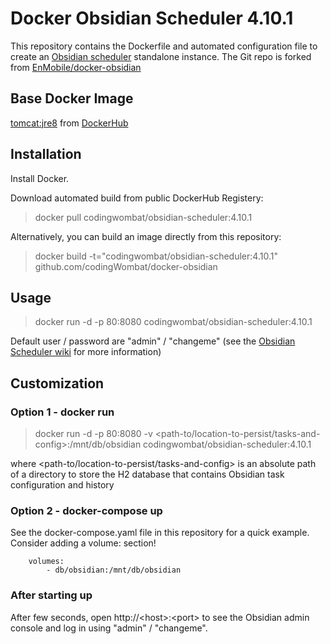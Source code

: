 # Docker Obsidian Scheduler 4.10.1
This repository contains the Dockerfile and automated configuration file to create an [Obsidian scheduler](http://obsidianscheduler.com/) standalone instance.
The Git repo is forked from [EnMobile/docker-obsidian](https://github.com/EnMobile/docker-obsidian.)

## Base Docker Image
[tomcat:jre8](https://github.com/docker-library/tomcat/blob/ed98c30c1cd42c53831f64dffa78a0abf7db8e9a/8-jre8/Dockerfile) from [DockerHub](https://hub.docker.com/_/tomcat/)

## Installation

Install Docker.

Download automated build from public DockerHub Registery:
>docker pull codingwombat/obsidian-scheduler:4.10.1

Alternatively, you can build an image directly from this repository:
>docker build -t="codingwombat/obsidian-scheduler:4.10.1" github.com/codingWombat/docker-obsidian

## Usage

>docker run -d -p 80:8080 codingwombat/obsidian-scheduler:4.10.1

Default user / password are "admin" / "changeme" (see the [Obsidian Scheduler wiki](http://obsidianscheduler.com/wiki/Main_Page) for more information)

## Customization

### Option 1 - docker run
>docker run -d -p 80:8080 -v \<path-to/location-to-persist/tasks-and-config\>:/mnt/db/obsidian codingwombat/obsidian-scheduler:4.10.1

where \<path-to/location-to-persist/tasks-and-config\> is an absolute path of a directory to store the H2 database that contains Obsidian task configuration and history

### Option 2 - docker-compose up
See the docker-compose.yaml file in this repository for a quick example.  Consider adding a volume: section!
```
    volumes:
        - db/obsidian:/mnt/db/obsidian
```

### After starting up

After few seconds, open http://\<host\>:\<port\> to see the Obsidian admin console and log in using "admin" / "changeme".
